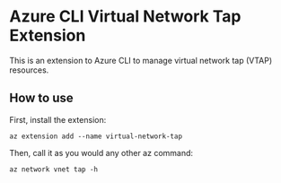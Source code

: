 # Azure CLI Virtual Network Tap Extension #
This is an extension to Azure CLI to manage virtual network tap (VTAP) resources.

## How to use ##
First, install the extension:
```
az extension add --name virtual-network-tap
```

Then, call it as you would any other az command:
```
az network vnet tap -h
```

